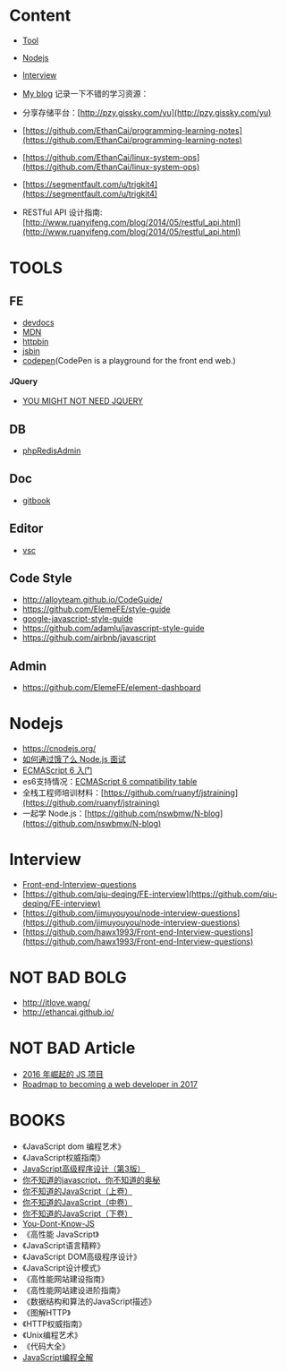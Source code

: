 # Content
- [Tool](#tools)
- [Nodejs](#nodejs)
- [Interview](#interview)
- [My blog](./blog)
记录一下不错的学习资源：

- 分享存储平台：[http://pzy.gissky.com/yu](http://pzy.gissky.com/yu)
- [https://github.com/EthanCai/programming-learning-notes](https://github.com/EthanCai/programming-learning-notes)
- [https://github.com/EthanCai/linux-system-ops](https://github.com/EthanCai/linux-system-ops)
- [https://segmentfault.com/u/trigkit4](https://segmentfault.com/u/trigkit4)
- RESTful API 设计指南:[http://www.ruanyifeng.com/blog/2014/05/restful_api.html](http://www.ruanyifeng.com/blog/2014/05/restful_api.html)

# TOOLS

## FE
- [devdocs](http://devdocs.io/)
- [MDN](https://developer.mozilla.org/en-US/)
- [httpbin](http://httpbin.org/)
- [jsbin](http://jsbin.com/?html,css,js,output)
- [codepen](http://codepen.io/)(CodePen is a playground for the front end web.)

#### JQuery

- [YOU MIGHT NOT NEED JQUERY](http://youmightnotneedjquery.com/)

## DB
- [phpRedisAdmin](https://github.com/erikdubbelboer/phpRedisAdmin)

## Doc

- [gitbook](https://github.com/GitbookIO/gitbook)

## Editor
- [vsc](http://i5ting.github.io/vsc/)

## Code Style
- http://alloyteam.github.io/CodeGuide/
- https://github.com/ElemeFE/style-guide
- [google-javascript-style-guide](http://bq69.com/blog/articles/script/868/google-javascript-style-guide.html)
- https://github.com/adamlu/javascript-style-guide
- https://github.com/airbnb/javascript


## Admin

- https://github.com/ElemeFE/element-dashboard

# Nodejs
- https://cnodejs.org/
- [如何通过饿了么 Node.js 面试](https://elemefe.github.io/node-interview/#/)
- [ECMAScript 6 入门](http://es6.ruanyifeng.com/)
- es6支持情况：[ECMAScript 6 compatibility table](http://kangax.github.io/compat-table/es6/)
- 全栈工程师培训材料：[https://github.com/ruanyf/jstraining](https://github.com/ruanyf/jstraining)
- 一起学 Node.js：[https://github.com/nswbmw/N-blog](https://github.com/nswbmw/N-blog)

# Interview
- [Front-end-Interview-questions](https://github.com/hawx1993/Front-end-Interview-questions)
- [https://github.com/qiu-deqing/FE-interview](https://github.com/qiu-deqing/FE-interview)
- [https://github.com/jimuyouyou/node-interview-questions](https://github.com/jimuyouyou/node-interview-questions)
- [https://github.com/hawx1993/Front-end-Interview-questions](https://github.com/hawx1993/Front-end-Interview-questions)

# NOT BAD BOLG
- http://itlove.wang/
- http://ethancai.github.io/

# NOT BAD Article

- [2016 年崛起的 JS 项目](https://risingstars2016.js.org/zh/)
- [Roadmap to becoming a web developer in 2017](https://github.com/kamranahmedse/developer-roadmap)

# BOOKS
- 《JavaScript dom 编程艺术》
- 《JavaScript权威指南》
- [JavaScript高级程序设计（第3版）](http://www.ituring.com.cn/book/946)
- [你不知道的javascript，你不知道的奥秘](http://www.ituring.com.cn/article/215992)
- [你不知道的JavaScript（上卷）](http://www.ituring.com.cn/book/1488)
- [你不知道的JavaScript（中卷）](http://www.ituring.com.cn/book/1563)
- [你不知道的JavaScript（下卷）](http://www.ituring.com.cn/book/1666)
- [You-Dont-Know-JS](https://github.com/getify/You-Dont-Know-JS)
- 《高性能 JavaScript》
- 《JavaScript语言精粹》
- 《JavaScript DOM高级程序设计》
- 《JavaScript设计模式》
- 《高性能网站建设指南》
- 《高性能网站建设进阶指南》
- 《数据结构和算法的JavaScript描述》
- 《图解HTTP》
- 《HTTP权威指南》    
- 《Unix编程艺术》
- 《代码大全》
- [JavaScript编程全解](http://www.ituring.com.cn/book/1140)